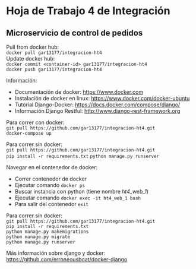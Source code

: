 # Hoja de Trabajo 4 de Integración

## Microservicio de control de pedidos

Pull from docker hub: 
<br>
`docker pull gar13177/integracion-ht4`
<br>
Update docker hub:
<br>
`docker commit <container-id> gar13177/integracion-ht4`
<br>
`docker push gar13177/integracion-ht4`


Información: 
* Documentación de docker: https://www.docker.com
* Instalación de docker en linux: https://www.docker.com/docker-ubuntu
* Tutorial Django-Docker: https://docs.docker.com/compose/django/
* Información Django Restful: http://www.django-rest-framework.org


Para correr con docker:
<br>
`git pull https://github.com/gar13177/integracion-ht4.git`
<br>
`docker-compose up`

Para correr sin docker:
<br>
`git pull https://github.com/gar13177/integracion-ht4.git`
<br>
`pip install -r requirements.txt`
`python manage.py runserver`

Navegar en el contenedor de docker:
* Correr contenedor de docker
* Ejecutar comando `docker ps`
* Buscar instancia con python (tiene nombre _ht4_web_1_)
* Ejecutar comando `docker exec -it ht4_web_1 bash`
* Para salir del contenedor `exit`


Para correr sin docker:
<br>
`git pull https://github.com/gar13177/integracion-ht4.git`
<br>
`pip install -r requirements.txt`
<br>
`python manage.py makemigrations`
<br>
`python manage.py migrate`
<br>
`python manage.py runserver`


Más información sobre django y docker:
<br>
https://github.com/erroneousboat/docker-django
